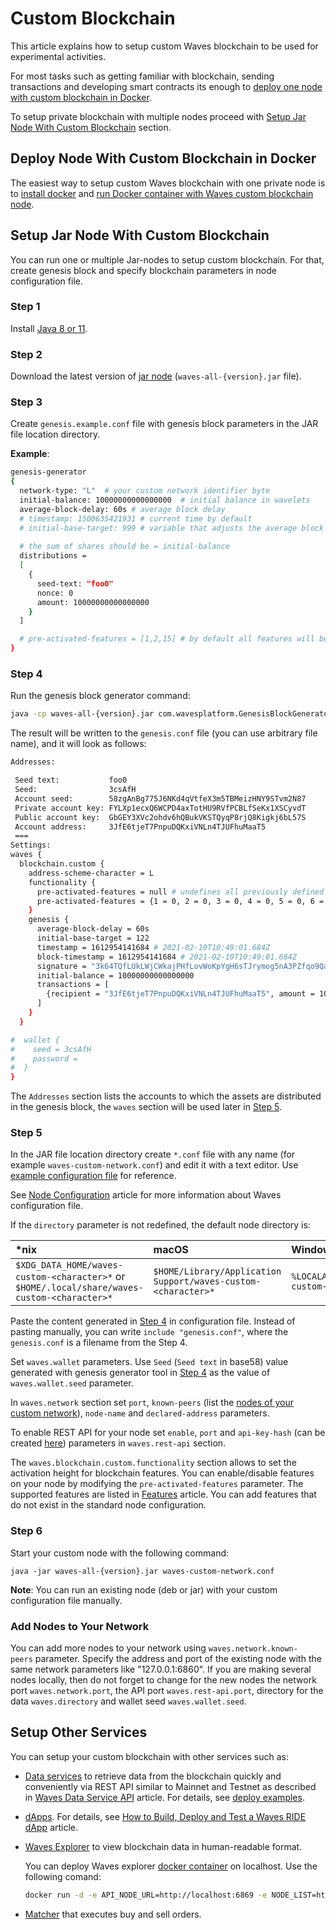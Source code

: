 # Custom Blockchain

This article explains how to setup custom Waves blockchain to be used for experimental activities.

For most tasks such as getting familiar with blockchain, sending transactions and developing smart contracts its enough to [deploy one node with custom blockchain in Docker](#deploy-node-with-custom-blockchain-in-docker).

To setup private blockchain with multiple nodes proceed with [Setup Jar Node With Custom Blockchain](#setup-jar-node-with-custom-blockchain) section.

## Deploy Node With Custom Blockchain in Docker

The easiest way to setup custom Waves blockchain with one private node is to [install docker](https://docs.docker.com/engine/install/) and [run Docker container with Waves custom blockchain node](https://hub.docker.com/r/wavesplatform/waves-private-node).

## Setup Jar Node With Custom Blockchain

You can run one or multiple Jar-nodes to setup custom blockchain.
For that, create genesis block and specify blockchain parameters in node configuration file.

### Step 1

Install [Java 8 or 11](https://java.com/en/download/).

### Step 2

Download the latest version of [jar node](https://github.com/wavesplatform/Waves/releases) (`waves-all-{version}.jar` file).

### Step 3

Create `genesis.example.conf` file with genesis block parameters in the JAR file location directory.

**Example**:

```bash
genesis-generator
{
  network-type: "L"  # your custom network identifier byte
  initial-balance: 10000000000000000  # initial balance in wavelets
  average-block-delay: 60s # average block delay
  # timestamp: 1500635421931 # current time by default
  # initial-base-target: 999 # variable that adjusts the average block delay; calculated automatically if not specified
  
  # the sum of shares should be = initial-balance
  distributions = 
  [
    { 
      seed-text: "foo0"
      nonce: 0
      amount: 10000000000000000
    }
  ]

  # pre-activated-features = [1,2,15] # by default all features will be activated from height 0
}
```

### Step 4

Run the genesis block generator command:

```bash
java -cp waves-all-{version}.jar com.wavesplatform.GenesisBlockGenerator genesis.example.conf
```

The result will be written to the `genesis.conf` file (you can use arbitrary file name), and it will look as follows:

```bash
Addresses:

 Seed text:           foo0
 Seed:                3csAfH
 Account seed:        58zgAnBg775J6NKd4qVtfeX3m5TBMeizHNY9STvm2N87
 Private account key: FYLXp1ecxQ6WCPD4axTotHU9RVfPCBLfSeKx1XSCyvdT
 Public account key:  GbGEY3XVc2ohdv6hQBukVKSTQyqP8rjQ8Kigkj6bL57S
 Account address:     3JfE6tjeT7PnpuDQKxiVNLn4TJUFhuMaaT5
 ===
Settings:
waves {
  blockchain.custom {
    address-scheme-character = L
    functionality {
      pre-activated-features = null # undefines all previously defined pre-activated features
      pre-activated-features = {1 = 0, 2 = 0, 3 = 0, 4 = 0, 5 = 0, 6 = 0, 7 = 0, 8 = 0, 9 = 0, 10 = 0, 11 = 0, 12 = 0, 13 = 0, 14 = 0, 15 = 0}
    }
    genesis {
      average-block-delay = 60s
      initial-base-target = 122
      timestamp = 1612954141684 # 2021-02-10T10:49:01.684Z
      block-timestamp = 1612954141684 # 2021-02-10T10:49:01.684Z
      signature = "3k64TQfLUkLWjCWkajPHfLovWoKpYgH6sTJrymog5nA3PZfqo9Qa1dKtRsDmvavULgEkMGACsxH2eCsnrua4JX9F"
      initial-balance = 10000000000000000
      transactions = [
        {recipient = "3JfE6tjeT7PnpuDQKxiVNLn4TJUFhuMaaT5", amount = 10000000000000000}
      ]
    }
  }

#  wallet {
#    seed = 3csAfH
#    password =
#  }
}
```

The `Addresses` section lists the accounts to which the assets are distributed in the genesis block, the `waves` section will be used later in [Step 5](#step-5).

### Step 5

In the JAR file location directory create `*.conf` file with any name (for example `waves-custom-network.conf`) and edit it with a text editor. Use [example configuration file](https://github.com/wavesplatform/private-node-docker-image/blob/stagenet/waves.custom.conf) for reference.

See [Node Configuration](/en/waves-node/node-configuration) article for more information about Waves configuration file.

If the `directory` parameter is not redefined, the default node directory is:

| *nix | macOS | Windows |
| :--- | :--- | :--- |
| `$XDG_DATA_HOME/waves-custom-<character>*` or `$HOME/.local/share/waves-custom-<character>*` | `$HOME/Library/Application Support/waves-custom-<character>*` | `%LOCALAPPDATA%/waves-custom-<character>*` |

Paste the content generated in [Step 4](#step-4) in configuration file. Instead of pasting manually, you can write `include "genesis.conf"`, where the `genesis.conf` is a filename from the Step 4.

Set `waves.wallet` parameters. Use `Seed` (`Seed text` in base58) value generated with genesis generator tool in [Step 4](#step-4) as the value of `waves.wallet.seed` parameter.

In `waves.network` section set `port`, `known-peers` (list the [nodes of your custom network](#add-nodes-to-your-network)), `node-name` and `declared-address` parameters.

To enable REST API for your node set `enable`, `port` and `api-key-hash` (can be created [here](https://nodes.wavesnodes.com/api-docs/index.html#/utils/hashSecure)) parameters in `waves.rest-api` section.

The `waves.blockchain.custom.functionality` section allows to set the activation height for blockchain features. You can enable/disable features on your node by modifying the `pre-activated-features` parameter. The supported features are listed in [Features](/en/waves-node/features/) article. You can add features that do not exist in the standard node configuration.

### Step 6

Start your custom node with the following command:

```
java -jar waves-all-{version}.jar waves-custom-network.conf
```

**Note**: You can run an existing node (deb or jar) with your custom configuration file manually.

### Add Nodes to Your Network

You can add more nodes to your network using `waves.network.known-peers` parameter. Specify the address and port of the existing node with the same network parameters like "127.0.0.1:6860". If you are making several nodes locally, then do not forget to change for the new nodes the network port `waves.network.port`, the API port `waves.rest-api.port`, directory for the data `waves.directory` and wallet seed `waves.wallet.seed`.

## Setup Other Services

You can setup your custom blockchain with other services such as:

* [Data services](/en/building-apps/waves-api-and-sdk/waves-data-service-api) to retrieve data from the blockchain quickly and conveniently via REST API similar to Mainnet and Testnet as described in [Waves Data Service API](/en/building-apps/waves-api-and-sdk/waves-data-service-api) article. For details, see [deploy examples](https://github.com/wavesplatform/deploy-examples).

* [dApps](/en/blockchain/account/dapp). For details, see [How to Build, Deploy and Test a Waves RIDE dApp](https://medium.com/wavesprotocol/how-to-build-deploy-and-test-a-waves-ride-dapp-785311f58c2) article.

* [Waves Explorer](/en/ecosystem/waves-explorer/about-waves-explorer) to view blockchain data in human-readable format.

   You can deploy Waves explorer [docker container](https://hub.docker.com/r/wavesplatform/explorer) on localhost. Use the following comand:

   ```bash
   docker run -d -e API_NODE_URL=http://localhost:6869 -e NODE_LIST=http://localhost:6869 -p 3000:8080 wavesplatform/explorer
   ```

* [Matcher](https://github.com/wavesplatform/matcher) that executes buy and sell orders.

<!--* [Matcher](https://docs.waves.exchange/en/waves-matcher/) -->
